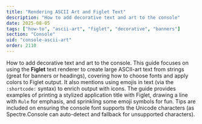 ```yaml
---
title: "Rendering ASCII Art and Figlet Text"
description: "How to add decorative text and art to the console"
date: 2025-08-05
tags: ["how-to", "ascii-art", "figlet", "decorative", "banners"]
section: "Console"
uid: "console-ascii-art"
order: 2110
---
```


How to add decorative text and art to the console. This guide focuses on using the **Figlet** text renderer to create large ASCII-art text from strings (great for banners or headings), covering how to choose fonts and apply colors to Figlet output. It also mentions using emojis in text (via the `:shortcode:` syntax) to enrich output with icons. The guide provides examples of printing a stylized application title with Figlet, drawing a line with `Rule` for emphasis, and sprinkling some emoji symbols for fun. Tips are included on ensuring the console font supports the Unicode characters (as Spectre.Console can auto-detect and fallback for unsupported characters).